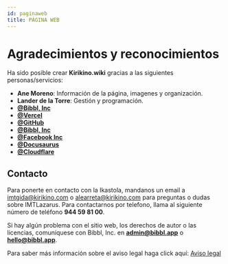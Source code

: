 ```yaml
---
id: paginaweb
title: PÁGINA WEB
---
```


# Agradecimientos y reconocimientos
Ha sido posible crear **Kirikino.wiki** gracias a las siguientes personas/servicios:


- **Ane Moreno**: Información de la página, imagenes y organización.
- **Lander de la Torre**: Gestión y programación.
- **[@Bibbl, Inc](https://bibbl.app)**
- **[@Vercel](https://vercel.com)**
- **[@GitHub](https://github.com)**
- **[@Bibbl, Inc](https://bibbl.app)**
- **[@Facebook Inc](https://facebook.com)**
- **[@Docusaurus](https://docusaurus.io)**
- **[@Cloudflare](https://cloudflare.com)**

## Contacto
Para ponerte en contacto con la Ikastola, mandanos un email a [imtgida@kirikino.com](mailto:imtgida@kirikino.com) o [alearreta@kirikino.com](mailto:alearreta@kirikino.com) para preguntas o dudas sobre IMTLazarus. Para contactarnos por telefono, llama al siguiente número de teléfono **944 59 81 00**.

Si hay algún problema con el sitio web, los derechos de autor o las licencias, comuníquese con Bibbl, Inc. en **[admin@bibbl.app](mailto:admin@bibbl.app)** o **[hello@bibbl.app](mailto:hello@bibbl.app)**.

Para saber más información sobre el aviso legal haga click aquí: [Aviso legal](https://kirikino.wiki/img/aviso-legal.pdf)
